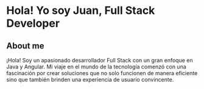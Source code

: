 # Hola! Yo soy Juan, Full Stack Developer

## About me

¡Hola! Soy un apasionado desarrollador Full Stack con un gran enfoque en Java y Angular. Mi viaje en el mundo de la tecnología comenzó con una fascinación por crear soluciones que no solo funcionen de manera eficiente sino que también brinden una experiencia de usuario convincente.